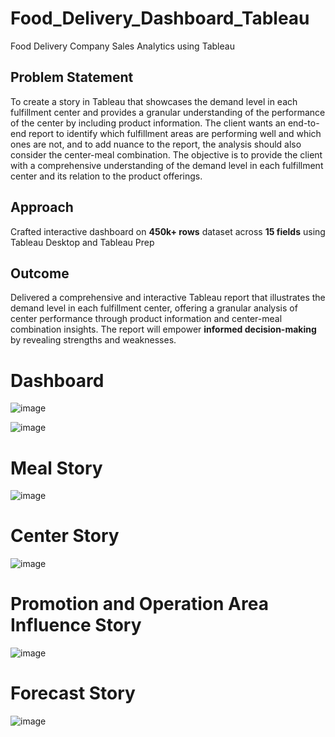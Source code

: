 # Food_Delivery_Dashboard_Tableau
Food Delivery Company Sales Analytics using Tableau

## Problem Statement
To create a story in Tableau that showcases the demand level in each fulfillment center and provides a granular understanding of the performance of the center by including product information. The client wants an end-to-end report to identify which fulfillment areas are performing well and which ones are not, and to add nuance to the report, the analysis should also consider the center-meal combination. The objective is to provide the client with a comprehensive understanding of the demand level in each fulfillment center and its relation to the product offerings.

## Approach
Crafted interactive dashboard on **450k+ rows** dataset across **15 fields** using Tableau Desktop and Tableau Prep

## Outcome
Delivered a comprehensive and interactive Tableau report that illustrates the demand level in each fulfillment center, offering a granular analysis of center performance through product information and center-meal combination insights. The report will empower **informed decision-making** by revealing strengths and weaknesses.

# Dashboard
![image](https://user-images.githubusercontent.com/114581035/213907437-dbd7fa7a-ab96-429c-a14c-b5e59624efae.png)

![image](https://user-images.githubusercontent.com/114581035/213907449-d8fb39dd-5739-4856-bce2-ea0e95329434.png)

# Meal Story
![image](https://user-images.githubusercontent.com/114581035/213907326-2724b62a-e866-4ca7-870c-f833991514e9.png)

# Center Story

![image](https://user-images.githubusercontent.com/114581035/213907376-8e4a2947-9bda-4a14-bb59-d4f4b811e44c.png)

# Promotion and Operation Area Influence Story
![image](https://user-images.githubusercontent.com/114581035/213907392-107aa147-8d52-429c-9a30-7636a21a07bc.png)

# Forecast Story
![image](https://user-images.githubusercontent.com/114581035/213907401-00523067-8353-44b6-b152-7947b5588daf.png)








